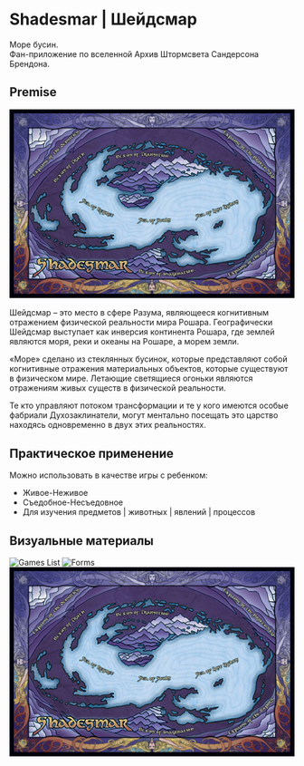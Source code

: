 # Shadesmar | Шейдсмар

Море бусин.  
Фан-приложение по вселенной Архив Штормсвета Сандерсона Брендона.


## Premise

![Иллюстрация к проекту](https://github.com/VikRudkovskaya/Shadesmar/blob/master/ART/Shadesmar-side-art-1.jpg)


Шейдсмар – это место в сфере Разума, являющееся когнитивным отражением физической реальности мира Рошара. Географически Шейдсмар выступает как инверсия континента Рошара, где землей являются моря, реки и океаны на Рошаре, а морем земли. 



«Море» сделано из стеклянных бусинок, которые представляют собой когнитивные отражения материальных объектов, которые существуют в физическом мире. Летающие светящиеся огоньки являются отражениям живых существ в физической реальности. 



Те кто управляют потоком трансформации и те у кого имеются особые фабриали Духозаклинатели, могут ментально посещать это царство находясь одновременно в двух этих реальностях. 

## Практическое применение

Можно использовать в качестве игры с ребенком:
- Живое-Неживое
- Съедобное-Несъедовное
- Для изучения предметов | животных | явлений | процессов

## Визуальные материалы

![Games List](https://github.com/VikRudkovskaya/Shadesmar/blob/master/ART/Shadesmar-GamesList.jpg)
![Forms](https://github.com/VikRudkovskaya/Shadesmar/blob/master/ART/Shadesmar-Forms.jpg)
![](https://github.com/VikRudkovskaya/Shadesmar/blob/master/ART/Shadesmar-side-art-1.jpg)
